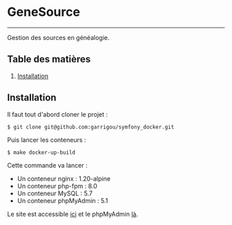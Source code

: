 # GeneSource
***
Gestion des sources en généalogie.

## Table des matières
1. [Installation](#installation)

## Installation

Il faut tout d'abord cloner le projet :

```
$ git clone git@github.com:garrigou/symfony_docker.git
```

Puis lancer les conteneurs :

```
$ make docker-up-build
```

Cette commande va lancer :

- Un conteneur nginx : 1.20-alpine
- Un conteneur php-fpm : 8.0
- Un conteneur MySQL : 5.7
- Un conteneur phpMyAdmin : 5.1

Le site est accessible [ici](http://localhost:7000) et le phpMyAdmin [là](http://localhost:8080).